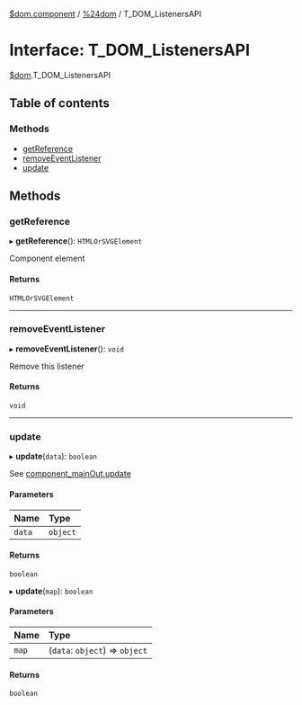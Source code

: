 [$dom.component](../README.md) / [%24dom](../modules/_dom.md) / T_DOM_ListenersAPI

# Interface: T\_DOM\_ListenersAPI

[$dom](../modules/_dom.md).T_DOM_ListenersAPI

## Table of contents

### Methods

- [getReference](_dom.T_DOM_ListenersAPI.md#getreference)
- [removeEventListener](_dom.T_DOM_ListenersAPI.md#removeeventlistener)
- [update](_dom.T_DOM_ListenersAPI.md#update)

## Methods

### getReference

▸ **getReference**(): `HTMLOrSVGElement`

Component element

#### Returns

`HTMLOrSVGElement`

___

### removeEventListener

▸ **removeEventListener**(): `void`

Remove this listener

#### Returns

`void`

___

### update

▸ **update**(`data`): `boolean`

See [component_mainOut.update](_dom.component_mainOut.md#update)

#### Parameters

| Name | Type |
| :------ | :------ |
| `data` | `object` |

#### Returns

`boolean`

▸ **update**(`map`): `boolean`

#### Parameters

| Name | Type |
| :------ | :------ |
| `map` | (`data`: `object`) => `object` |

#### Returns

`boolean`
